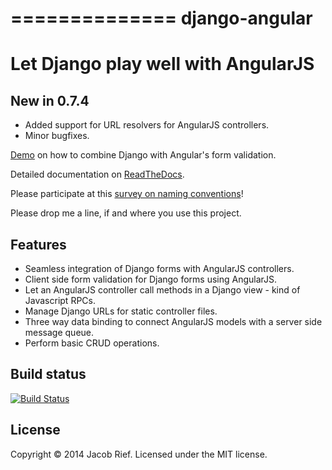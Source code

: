 ==============
django-angular
==============

Let Django play well with AngularJS
===================================

New in 0.7.4
------------
* Added support for URL resolvers for AngularJS controllers.
* Minor bugfixes.


[Demo](http://djangular.aws.awesto.com/form_validation/) on how to combine Django with Angular's form validation.

Detailed documentation on [ReadTheDocs](http://django-angular.readthedocs.org/).

Please participate at this [survey on naming conventions](https://github.com/jrief/django-angular/issues/35)!

Please drop me a line, if and where you use this project.

Features
--------
* Seamless integration of Django forms with AngularJS controllers.
* Client side form validation for Django forms using AngularJS.
* Let an AngularJS controller call methods in a Django view - kind of Javascript RPCs.
* Manage Django URLs for static controller files.
* Three way data binding to connect AngularJS models with a server side message queue.
* Perform basic CRUD operations.

Build status
------------
[![Build Status](https://travis-ci.org/jrief/django-angular.png?branch=master)](https://travis-ci.org/jrief/django-angular)

License
-------
Copyright &copy; 2014 Jacob Rief. Licensed under the MIT license.
